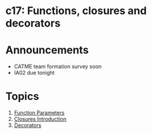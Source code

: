 # c17: Functions, closures and decorators

# Announcements

* CATME team formation survey soon
* IA02 due tonight

# Topics

1. [Function Parameters](1.parameters.md)
1. [Closures Introduction](2.closures.md)
1. [Decorators](3.decorators.md)
